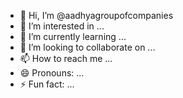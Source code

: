 - 👋 Hi, I’m @aadhyagroupofcompanies
- 👀 I’m interested in ...
- 🌱 I’m currently learning ...
- 💞️ I’m looking to collaborate on ...
- 📫 How to reach me ...
- 😄 Pronouns: ...
- ⚡ Fun fact: ...

<!---
aadhyagroupofcompanies/aadhyagroupofcompanies is a ✨ special ✨ repository because its `README.md` (this file) appears on your GitHub profile.
You can click the Preview link to take a look at your changes.
--->
